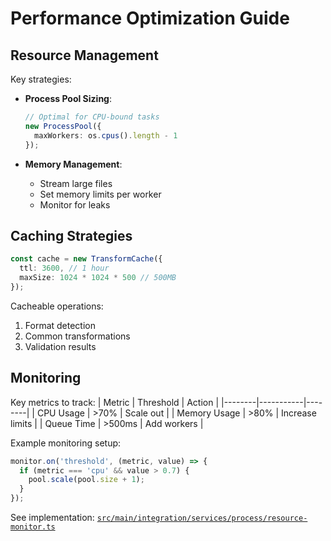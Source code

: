 # Performance Optimization Guide

## Resource Management
Key strategies:
- **Process Pool Sizing**:
  ```typescript
  // Optimal for CPU-bound tasks
  new ProcessPool({
    maxWorkers: os.cpus().length - 1
  });
  ```

- **Memory Management**:
  - Stream large files
  - Set memory limits per worker
  - Monitor for leaks

## Caching Strategies
```typescript
const cache = new TransformCache({
  ttl: 3600, // 1 hour
  maxSize: 1024 * 1024 * 500 // 500MB
});
```

Cacheable operations:
1. Format detection
2. Common transformations
3. Validation results

## Monitoring
Key metrics to track:
| Metric | Threshold | Action |
|--------|-----------|--------|
| CPU Usage | >70% | Scale out |
| Memory Usage | >80% | Increase limits |
| Queue Time | >500ms | Add workers |

Example monitoring setup:
```typescript
monitor.on('threshold', (metric, value) => {
  if (metric === 'cpu' && value > 0.7) {
    pool.scale(pool.size + 1);
  }
});
```

See implementation: [`src/main/integration/services/process/resource-monitor.ts`](../../src/main/integration/services/process/resource-monitor.ts)